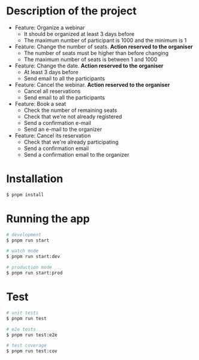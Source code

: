 # Description of the project

- Feature: Organize a webinar
  - It should be organized at least 3 days before
  - The maximum number of participant is 1000 and the minimum is 1
- Feature: Change the number of seats. **Action reserved to the organiser**
  - The number of seats must be higher than before changing
  - The maximum number of seats is between 1 and 1000
- Feature: Change the date. **Action reserved to the organiser**
  - At least 3 days before
  - Send email to all the participants
- Feature: Cancel the webinar. **Action reserved to the organiser**
  - Cancel all reservations
  - Send email to all the participants
- Feature: Book a seat
  - Check the number of remaining seats
  - Check that we're not already registered
  - Send a confirmation e-mail
  - Send an e-mail to the organizer
- Feature: Cancel its reservation
  - Check that we're already participating
  - Send a confirmation email
  - Send a confirmation email to the organizer

# Installation

```bash
$ pnpm install
```

# Running the app

```bash
# development
$ pnpm run start

# watch mode
$ pnpm run start:dev

# production mode
$ pnpm run start:prod
```

# Test

```bash
# unit tests
$ pnpm run test

# e2e tests
$ pnpm run test:e2e

# test coverage
$ pnpm run test:cov
```
